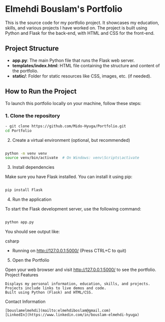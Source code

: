 # Elmehdi Bouslam's Portfolio

This is the source code for my portfolio project. It showcases my education, skills, and various projects I have worked on. The project is built using Python and Flask for the back-end, with HTML and CSS for the front-end.

## Project Structure

- **app.py**: The main Python file that runs the Flask web server.
- **templates/index.html**: HTML file containing the structure and content of the portfolio.
- **static/**: Folder for static resources like CSS, images, etc. (if needed).

## How to Run the Project

To launch this portfolio locally on your machine, follow these steps:

### 1. Clone the repository

```bash 
- git clone https://github.com/Mido-Hyuga/Portfolio.git
cd Portfolio
```

2. Create a virtual environment (optional, but recommended)

```bash

python -m venv venv
source venv/bin/activate  # On Windows: venv\Scripts\activate
```
3. Install dependencies

Make sure you have Flask installed. You can install it using pip:

```bash

pip install Flask
```
4. Run the application

To start the Flask development server, use the following command:

```bash

python app.py
```
You should see output like:

csharp

 * Running on http://127.0.0.1:5000/ (Press CTRL+C to quit)

5. Open the Portfolio

Open your web browser and visit http://127.0.0.1:5000/ to see the portfolio.
Project Features

    Displays my personal information, education, skills, and projects.
    Projects include links to live demos and code.
    Built using Python (Flask) and HTML/CSS.

Contact Information

    [bouslamelmehdi](mailto:elmehdiboslam@gmail.com)
    [LinkedIn](https://www.linkedin.com/in/bouslam-elmehdi-hyuga)

